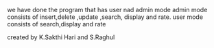 we have done the program that has user nad admin mode
admin mode consists of insert,delete ,update ,search, display and rate.
user mode consists of search,display and rate

created by K.Sakthi Hari and S.Raghul
